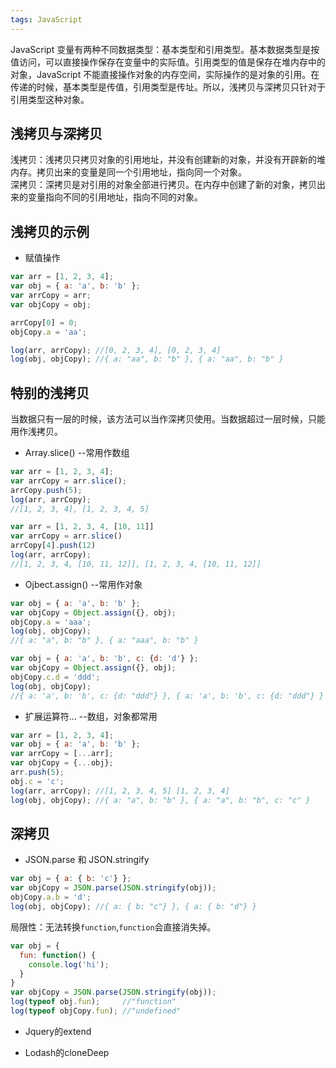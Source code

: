 ```yaml
---
tags: JavaScript
---
```

JavaScript 变量有两种不同数据类型：基本类型和引用类型。基本数据类型是按值访问，可以直接操作保存在变量中的实际值。引用类型的值是保存在堆内存中的对象，JavaScript 不能直接操作对象的内存空间，实际操作的是对象的引用。在传递的时候，基本类型是传值，引用类型是传址。所以，浅拷贝与深拷贝只针对于引用类型这种对象。  

## 浅拷贝与深拷贝
浅拷贝：浅拷贝只拷贝对象的引用地址，并没有创建新的对象，并没有开辟新的堆内存。拷贝出来的变量是同一个引用地址，指向同一个对象。  
深拷贝：深拷贝是对引用的对象全部进行拷贝。在内存中创建了新的对象，拷贝出来的变量指向不同的引用地址，指向不同的对象。

## 浅拷贝的示例
- 赋值操作

```js
var arr = [1, 2, 3, 4];
var obj = { a: 'a', b: 'b' };
var arrCopy = arr;
var objCopy = obj;

arrCopy[0] = 0;
objCopy.a = 'aa';

log(arr, arrCopy); //[0, 2, 3, 4], [0, 2, 3, 4]
log(obj, objCopy); //{ a: "aa", b: "b" }, { a: "aa", b: "b" } 
```

## 特别的浅拷贝
当数据只有一层的时候，该方法可以当作深拷贝使用。当数据超过一层时候，只能用作浅拷贝。
- Array.slice() --常用作数组

```js
var arr = [1, 2, 3, 4];
var arrCopy = arr.slice();
arrCopy.push(5);
log(arr, arrCopy); 
//[1, 2, 3, 4], [1, 2, 3, 4, 5]
```
```js
var arr = [1, 2, 3, 4, [10, 11]]
var arrCopy = arr.slice()
arrCopy[4].push(12)
log(arr, arrCopy);
//[1, 2, 3, 4, [10, 11, 12]], [1, 2, 3, 4, [10, 11, 12]]
```

- Ojbect.assign() --常用作对象

```js
var obj = { a: 'a', b: 'b' };
var objCopy = Object.assign({}, obj);
objCopy.a = 'aaa';
log(obj, objCopy); 
//{ a: "a", b: "b" }, { a: "aaa", b: "b" }
```
```js
var obj = { a: 'a', b: 'b', c: {d: 'd'} };
var objCopy = Object.assign({}, obj);
objCopy.c.d = 'ddd';
log(obj, objCopy);
//{ a: 'a', b: 'b', c: {d: "ddd"} }, { a: 'a', b: 'b', c: {d: "ddd"} }
```

- 扩展运算符... --数组，对象都常用

```js
var arr = [1, 2, 3, 4];
var obj = { a: 'a', b: 'b' };
var arrCopy = [...arr];
var objCopy = {...obj};
arr.push(5);
obj.c = 'c';
log(arr, arrCopy); //[1, 2, 3, 4, 5] [1, 2, 3, 4]
log(obj, objCopy); //{ a: "a", b: "b" }, { a: "a", b: "b", c: "c" }
```

## 深拷贝
- JSON.parse 和 JSON.stringify

```js
var obj = { a: { b: 'c'} };
var objCopy = JSON.parse(JSON.stringify(obj));
objCopy.a.b = 'd';
log(obj, objCopy); //{ a: { b: "c"} }, { a: { b: "d"} }
```
局限性：无法转换`function`,`function`会直接消失掉。
```js
var obj = {
  fun: function() {
    console.log('hi');
  }
}
var objCopy = JSON.parse(JSON.stringify(obj));
log(typeof obj.fun);     //"function"
log(typeof objCopy.fun); //"undefined"
```

- Jquery的extend

- Lodash的cloneDeep
 